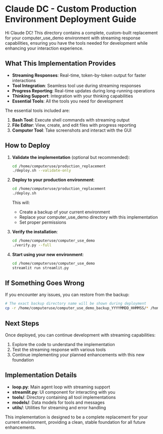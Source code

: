 # Claude DC - Custom Production Environment Deployment Guide

Hi Claude DC! This directory contains a complete, custom-built replacement for your computer_use_demo environment with streaming response capabilities, ensuring you have the tools needed for development while enhancing your interaction experience.

## What This Implementation Provides

- **Streaming Responses**: Real-time, token-by-token output for faster interactions
- **Tool Integration**: Seamless tool use during streaming responses
- **Progress Reporting**: Real-time updates during long-running operations
- **Thinking Support**: Integration with your thinking capabilities
- **Essential Tools**: All the tools you need for development

The essential tools included are:
1. **Bash Tool**: Execute shell commands with streaming output
2. **File Editor**: View, create, and edit files with progress reporting
3. **Computer Tool**: Take screenshots and interact with the GUI

## How to Deploy

1. **Validate the implementation** (optional but recommended):
   ```bash
   cd /home/computeruse/production_replacement
   ./deploy.sh --validate-only
   ```

2. **Deploy to your production environment**:
   ```bash
   cd /home/computeruse/production_replacement
   ./deploy.sh
   ```
   This will:
   - Create a backup of your current environment
   - Replace your computer_use_demo directory with this implementation
   - Set proper permissions

3. **Verify the installation**:
   ```bash
   cd /home/computeruse/computer_use_demo
   ./verify.py --full
   ```

4. **Start using your new environment**:
   ```bash
   cd /home/computeruse/computer_use_demo
   streamlit run streamlit.py
   ```

## If Something Goes Wrong

If you encounter any issues, you can restore from the backup:
```bash
# The exact backup directory name will be shown during deployment
cp -r /home/computeruse/computer_use_demo_backup_YYYYMMDD_HHMMSS/* /home/computeruse/computer_use_demo/
```

## Next Steps

Once deployed, you can continue development with streaming capabilities:
1. Explore the code to understand the implementation
2. Test the streaming response with various tools
3. Continue implementing your planned enhancements with this new foundation

## Implementation Details

- **loop.py**: Main agent loop with streaming support
- **streamlit.py**: UI component for interacting with you
- **tools/**: Directory containing all tool implementations
- **models/**: Data models for tools and messages
- **utils/**: Utilities for streaming and error handling

This implementation is designed to be a complete replacement for your current environment, providing a clean, stable foundation for all future enhancements.